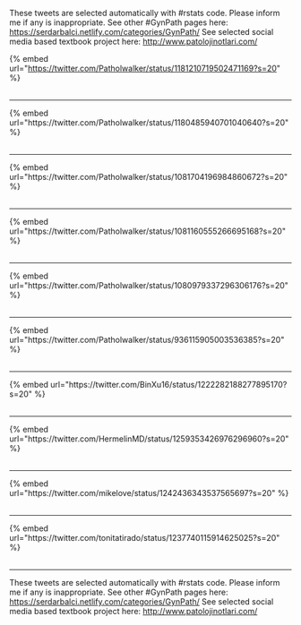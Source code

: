

These tweets are selected automatically with #rstats code. Please inform me if any is inappropriate.
See other #GynPath pages here: https://serdarbalci.netlify.com/categories/GynPath/ 
See selected social media based textbook project here: http://www.patolojinotlari.com/

{% embed url="https://twitter.com/Patholwalker/status/1181210719502471169?s=20" %}<br>
<br>
<hr>
{% embed url="https://twitter.com/Patholwalker/status/1180485940701040640?s=20" %}<br>
<br>
<hr>
{% embed url="https://twitter.com/Patholwalker/status/1081704196984860672?s=20" %}<br>
<br>
<hr>
{% embed url="https://twitter.com/Patholwalker/status/1081160555266695168?s=20" %}<br>
<br>
<hr>
{% embed url="https://twitter.com/Patholwalker/status/1080979337296306176?s=20" %}<br>
<br>
<hr>
{% embed url="https://twitter.com/Patholwalker/status/936115905003536385?s=20" %}<br>
<br>
<hr>
{% embed url="https://twitter.com/BinXu16/status/1222282188277895170?s=20" %}<br>
<br>
<hr>
{% embed url="https://twitter.com/HermelinMD/status/1259353426976296960?s=20" %}<br>
<br>
<hr>
{% embed url="https://twitter.com/mikelove/status/1242436343537565697?s=20" %}<br>
<br>
<hr>
{% embed url="https://twitter.com/tonitatirado/status/1237740115914625025?s=20" %}<br>
<br>
<hr>


These tweets are selected automatically with #rstats code. Please inform me if any is inappropriate.
See other #GynPath pages here: https://serdarbalci.netlify.com/categories/GynPath/ 
See selected social media based textbook project here: http://www.patolojinotlari.com/
